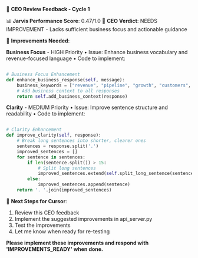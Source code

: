 🎯 **CEO Review Feedback - Cycle 1**

📊 **Jarvis Performance Score**: 0.47/1.0
💼 **CEO Verdict**: NEEDS IMPROVEMENT - Lacks sufficient business focus and actionable guidance

🔧 **Improvements Needed**:

**Business Focus** - HIGH Priority
• Issue: Enhance business vocabulary and revenue-focused language
• Code to implement:
```python

# Business Focus Enhancement
def enhance_business_response(self, message):
    business_keywords = ["revenue", "pipeline", "growth", "customers", "deals"]
    # Add business context to all responses
    return self.add_business_context(response)

```

**Clarity** - MEDIUM Priority
• Issue: Improve sentence structure and readability
• Code to implement:
```python

# Clarity Enhancement
def improve_clarity(self, response):
    # Break long sentences into shorter, clearer ones
    sentences = response.split('.')
    improved_sentences = []
    for sentence in sentences:
        if len(sentence.split()) > 15:
            # Split long sentences
            improved_sentences.extend(self.split_long_sentence(sentence))
        else:
            improved_sentences.append(sentence)
    return '. '.join(improved_sentences)

```

🚀 **Next Steps for Cursor**:
1. Review this CEO feedback
2. Implement the suggested improvements in api_server.py
3. Test the improvements
4. Let me know when ready for re-testing

**Please implement these improvements and respond with 'IMPROVEMENTS_READY' when done.**
